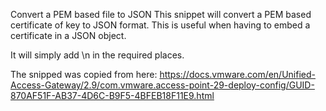 Convert a PEM based file to JSON
This snippet will convert a PEM based certificate of key to JSON format. This is useful when having to embed a certificate in a JSON object.

It will simply add \n in the required places.

The snipped was copied from here: https://docs.vmware.com/en/Unified-Access-Gateway/2.9/com.vmware.access-point-29-deploy-config/GUID-870AF51F-AB37-4D6C-B9F5-4BFEB18F11E9.html
